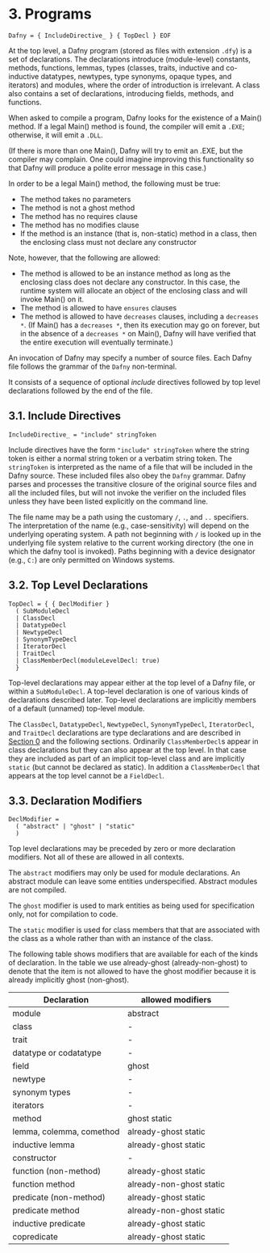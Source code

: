 # 3. Programs
````grammar
Dafny = { IncludeDirective_ } { TopDecl } EOF
````
At the top level, a Dafny program (stored as files with extension `.dfy`)
is a set of declarations. The declarations introduce (module-level)
constants, methods, functions, lemmas, types (classes, traits, inductive and
co-inductive datatypes, newtypes, type synonyms, opaque types, and
iterators) and modules, where the order of introduction is irrelevant. A
class also contains a set of declarations, introducing fields, methods,
and functions.

When asked to compile a program, Dafny looks for the existence of a
Main() method. If a legal Main() method is found, the compiler will emit
a `.EXE`; otherwise, it will emit a `.DLL`.

 (If there is more than one Main(), Dafny will try to emit an .EXE, but
 the compiler may complain. One could imagine improving
 this functionality so that Dafny will produce a polite error message in
 this case.)

In order to be a legal Main() method, the following must be true:

* The method takes no parameters
* The method is not a ghost method
* The method has no requires clause
* The method has no modifies clause
* If the method is an instance (that is, non-static) method in a class,
  then the enclosing class must not declare any constructor

Note, however, that the following are allowed:

* The method is allowed to be an instance method as long as the enclosing
  class does not declare any constructor. In this case, the runtime
  system will allocate an object of the enclosing class and will invoke
  Main() on it.
* The method is allowed to have `ensures` clauses
* The method is allowed to have `decreases` clauses, including a
  `decreases *`. (If Main() has a `decreases *`, then its execution may
  go on forever, but in the absence of a `decreases *` on Main(), Dafny
  will have verified that the entire execution will eventually
  terminate.)

An invocation of Dafny may specify a number of source files.
Each Dafny file follows the grammar of the ``Dafny`` non-terminal.

It consists of a sequence of optional _include_ directives followed by top
level declarations followed by the end of the file.

## 3.1. Include Directives
````grammar
IncludeDirective_ = "include" stringToken
````

Include directives have the form ``"include" stringToken`` where
the string token is either a normal string token or a
verbatim string token. The ``stringToken`` is interpreted as the name of
a file that will be included in the Dafny source. These included
files also obey the ``Dafny`` grammar. Dafny parses and processes the
transitive closure of the original source files and all the included files,
but will not invoke the verifier on the included files unless they have been listed
explicitly on the command line.

The file name may be a path using the customary `/`, `.`, and `..` specifiers.
The interpretation of the name (e.g., case-sensitivity) will depend on the
underlying operating system. A path not beginning with `/` is looked up in
the underlying file system relative to the current working directory (the
one in which the dafny tool is invoked). Paths beginning with a device
designator (e.g., `C:`) are only permitted on Windows systems.

## 3.2. Top Level Declarations
````grammar
TopDecl = { { DeclModifier }
  ( SubModuleDecl
  | ClassDecl
  | DatatypeDecl
  | NewtypeDecl
  | SynonymTypeDecl
  | IteratorDecl
  | TraitDecl
  | ClassMemberDecl(moduleLevelDecl: true)
  }
````
Top-level declarations may appear either at the top level of a Dafny file,
or within a ``SubModuleDecl``. A top-level declaration is one of
various kinds of declarations described later. Top-level declarations are
implicitly members of a default (unnamed) top-level module.

The ``ClassDecl``, ``DatatypeDecl``, ``NewtypeDecl``,
``SynonymTypeDecl``, ``IteratorDecl``, and ``TraitDecl`` declarations are
type declarations and are described in [Section 0](#sec-types) and 
the following sections. Ordinarily
``ClassMemberDecl``s appear in class declarations but they can also
appear at the top level. In that case they are included as part of an
implicit top-level class and are implicitly `static` (but cannot be
declared as static). In addition a ``ClassMemberDecl`` that appears at
the top level cannot be a ``FieldDecl``.

## 3.3. Declaration Modifiers
````grammar
DeclModifier =
  ( "abstract" | "ghost" | "static"
  )
````

Top level declarations may be preceded by zero or more declaration
modifiers. Not all of these are allowed in all contexts.

The `abstract` modifiers may only be used for module declarations.
An abstract module can leave some entities underspecified.
Abstract modules are not compiled.

The `ghost` modifier is used to mark entities as being used for
specification only, not for compilation to code.

The `static` modifier is used for class members that that
are associated with the class as a whole rather than with
an instance of the class.

The following table shows modifiers that are available
for each of the kinds of declaration. In the table
we use already-ghost (already-non-ghost) to denote that the item is not
allowed to have the ghost modifier because it is already
implicitly ghost (non-ghost).


 Declaration              | allowed modifiers
--------------------------|---------------------------------------
 module                   | abstract
 class                    | -
 trait                    | -
 datatype or codatatype   | -
 field                    | ghost
 newtype                  | -
 synonym types            | -
 iterators                | -
 method                   | ghost static
 lemma, colemma, comethod | already-ghost static
 inductive lemma          | already-ghost static
 constructor              | -
 function (non-method)    | already-ghost static
 function method          | already-non-ghost static
 predicate (non-method)   | already-ghost static
 predicate method         | already-non-ghost static
 inductive predicate      | already-ghost static
 copredicate              | already-ghost static



